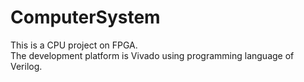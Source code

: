 # ComputerSystem
This is a CPU project on FPGA.  
The development platform is Vivado using programming language of Verilog.

